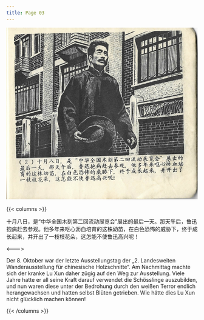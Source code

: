 ```yaml
---
title: Page 03
---
```


![luxun front](../../../images/luxun/ZuihouYiciXunli/3-page-00001.jpg)

{{< columns >}}

十月八日，是“中华全国木刻第二回流动展览会”展出的最后一天。那天午后，鲁迅抱病赶去参观。他多年来呕心沥血培育的这株幼苗，在白色恐怖的威胁下，终于成长起来，并开出了一枝枝花朵，这怎能不使鲁迅高兴呢！

<--->

Der 8. Oktober war der letzte Ausstellungstag der „2. Landesweiten Wanderausstellung für chinesische Holzschnitte“. Am Nachmittag machte sich der kranke Lu Xun daher zügig auf den Weg zur Ausstellung. Viele Jahre hatte er all seine Kraft darauf verwendet die Schösslinge auszubilden, und nun waren diese unter der Bedrohung durch den weißen Terror endlich herangewachsen und hatten selbst Blüten getrieben. Wie hätte dies Lu Xun nicht glücklich machen können!

{{< /columns >}}